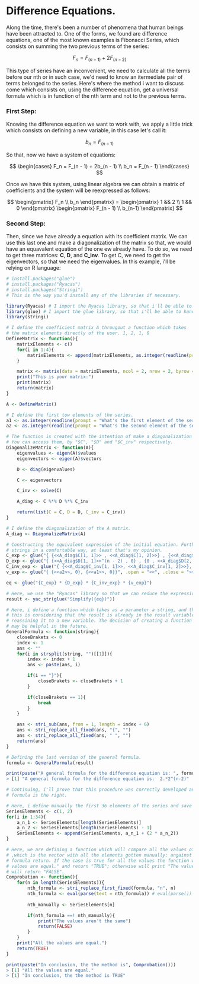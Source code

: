 # Difference Equations.

Along the time, there's been a number of phenomena that human beings have been attracted to. One of the forms, we found are difference equations, one of the most known examples is Fibonacci Series, which consists on summing the two previous terms of the series:

$$
F_n = F_(n - 1) + 2 F_(n - 2)
$$

This type of series have an inconvenient, we need to calculate all the terms before our nth or in such case, we'd need to know an itermediate pair of terms belonged to the series. Here's where the method i want to discuss come which consists on, using the difference equation, get a universal formula which is in function of the nth term and not to the previous terms.

### First Step:

Knowing the difference equation we want to work with, we apply a little trick which consists on defining a new variable, in this case let's call it:

$$
b_n = F_(n - 1)
$$

So that, now we have a system of equations:

$$
\begin{cases} 
F_n = F_(n - 1) + 2b_(n - 1) \\ 
b_n = F_(n - 1) 
\end{cases}
$$

Once we have this system, using linear algebra we can obtain a matrix of coefficients and the system will be reexpressed as follows:

$$
\begin{pmatrix} F_n \\ 
b_n  
\end{pmatrix} = \begin{pmatrix} 1 && 2 \\ 
1 && 0 
\end{pmatrix} 
\begin{pmatrix} F_(n - 1) \\ 
b_(n-1) 
\end{pmatrix}
$$

### Second Step:

Then, since we have already a equation with its coefficient matrix. We can use this last one and make a diagonalization of the matrix so that, we would have an equavalent equation of the one ew already have. To do so, we need to get three matrices: **C**, **D**, and **C_inv**. To get C, we need to get the eigenvectors, so that we need the eigenvalues. In this example, i'll be relying on R language:

```R
# install.packages("glue")
# install.packages("Ryacas") 
# install.packages("Stringi")
# This is the way you'd install any of the libraries if necessary.

library(Ryacas) # I import the Ryacas library, so that i'll be able to make simbolic calculus.
library(glue) # I import the glue library, so that i'll be able to handle with strings like f strings in Python.
library(stringi)

# I define the coefficient matrix A througout a function which takes
# the matrix elements directly of the user. 1, 2, 1, 0
DefineMatrix <- function(){
    matrixElements <- c()
    for(i in 1:4){
        matrixElements <- append(matrixElements, as.integer(readline(prompt = glue("What's the {i}th element of the matrix?"))))
    }

    matrix <- matrix(data = matrixElements, ncol = 2, nrow = 2, byrow = TRUE)
    print("This is your matrix:")
    print(matrix)
    return(matrix)
}

A <- DefineMatrix()

# I define the first tow elements of the series.
a1 <- as.integer(readline(prompt = "What's the first element of the series?")) # 1
a2 <- as.integer(readline(prompt = "What's the second element of the series?")) # 2

# The function is created with the intention of make a diagonalization of a matrix, returning a list of the C, D, and C_inv matrices. 
# You can access them, by "$C", "$D" and "$C_inv" respectively.
DiagonalizeMatrix <- function(A){
    eigenvalues <- eigen(A)$values
    eigenvectors <- eigen(A)$vectors

    D <- diag(eigenvalues)

    C <- eigenvectors

    C_inv <- solve(C)

    A_diag <- C %*% D %*% C_inv

    return(list(C = C, D = D, C_inv = C_inv))
}

# I define the diagonalization of the A matrix.
A_diag <- DiagonalizeMatrix(A)

# Constructing the equivalent expression of the initial equation. Furthermore, here we're using the "glue" library, so that we can handle 
# strings in a comfortable way, at least that's my opinion.
C_exp <- glue("{ {<<A_diag$C[1, 1]>> , <<A_diag$C[1, 2]>>} , {<<A_diag$C[2, 1]>>,  <<A_diag$C[2, 2]>>} }", .open = "<<", .close = ">>")
D_exp <- glue("{ {<<A_diag$D[1, 1]>>^(n - 2) , 0} , {0 , <<A_diag$D[2, 2]>>^(n - 2)} }", .open = "<<", .close = ">>")
C_inv_exp <- glue("{ {<<A_diag$C_inv[1, 1]>>, <<A_diag$C_inv[1, 2]>>}, {<<A_diag$C_inv[2, 1]>>, <<A_diag$C_inv[2, 2]>>}}", .open = "<<", .close = ">>")
v_exp <- glue("{ {<<a2>>, 0}, {<<a1>>, 0}}", .open = "<<", .close = ">>")

eq <- glue("{C_exp} * {D_exp} * {C_inv_exp} * {v_exp}")

# Here, we use the "Ryacas" library so that we can reduce the expression, previously created, doing symbolic calculus.
result <- yac_str(glue("Simplify({eq})"))

# Here, i define a function which takes as a parameter a string, and this function will be reducing the last expression to the general formula,
# this is considering that the result is already in the result variable, but in a vector form. Here, we're just taking the upper element and 
# reassining it to a new variable. The decision of creating a function and not a simple "foor loop" is to make the code reusable, so that 
# may be helpful in the future.
GeneralFormula <- function(string){
    closeBrakets <- 0
    index <- 1
    ans <- ""
    for(i in strsplit(string, "")[[1]]){
        index <- index + 1
        ans <- paste(ans, i)

        if(i == "}"){
            closeBrakets <- closeBrakets + 1
        }

        if(closeBrakets == 1){
            break
        }
    }

    ans <- stri_sub(ans, from = 1, length = index + 6)
    ans <- stri_replace_all_fixed(ans, "{", "")
    ans <- stri_replace_all_fixed(ans, " ", "")
    return(ans)
}

# Defining the last version of the general formula.
formula <- GeneralFormula(result)

print(paste("A general formula for the difference equation is: ", formula))
> [1] "A general formula for the difference equation is:  2.*2^(n-2)"

# Continuing, i'll prove that this procedure was correctly developed and that the 
# formula is the right.

# Here, i define manually the first 36 elements of the series and save them in a vector.
SeriesElements <- c(1, 2)
for(i in 1:34){
    a_n_1 <- SeriesElements[length(SeriesElements)]
    a_n_2 <- SeriesElements[length(SeriesElements) - 1]
    SeriesElements <- append(SeriesElements, a_n_1 + (2 * a_n_2))
}

# Here, we are defining a function which will compare all the values of the "SeriesElements"
# ,which is the vector with all the elements gotten manually; angainst the value that the
# formula return. If the case is true for all the values the function will print "All the 
# values are equal." and return "TRUE"; otherwise will print "The values aren't the same" and
# will return "FALSE".
Comprobation <- function(){
    for(n in length(SeriesElements)){
        nth_formula <- stri_replace_first_fixed(formula, "n", n)
        nth_formula <- eval(parse(text = nth_formula)) # eval(parse()) help us execute code in string form.
  
        nth_manually <- SeriesElements[n]

        if(nth_formula ==! nth_manually){
            print("The values aren't the same")
            return(FALSE)
        }
    }
    print("All the values are equal.")
    return(TRUE)
}

print(paste("In conclusion, the the method is", Comprobation()))
> [1] "All the values are equal."
> [1] "In conclusion, the the method is TRUE"
```
